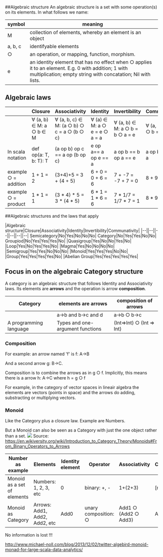 ##Algebraic structure
An algebraic structure is a set with some operation(s) on its elements. In what follows we name:

|symbol|meaning|
|--|--|
|M|collection of elements, whereby an element is an object|
|a, b, c| identifyable elements|
|○|an operation, or mapping, function, morphism.|
|e|an identity element that has no effect when ○ applies it to an element. E.g. 0 with addition; 1 with multiplication; empty string with concatation; Nil with lists.|

## Algebraic laws

| |Closure|Associativity|Identity|Invertibility|Communativity|
|-|---|---|---|---|---|
||∀ (a, b) ∈ M: a ○ b ∈ M|∀ (a, b, c) ∈ M:  (a ○ b) ○ c = a ○ (b ○ c)|∀ (a) ∈ M: a ○ e = e ○ a = a|∀ (a, b) ∈ M: a ○ b = b ○ a = e|∀ (a, b) ∈ M: a ○ b = b ○ a|
|In scala notation|def op(a: T, b: T): T|(a op b) op c == a op (b op c)|e op a== a op e == a|a op b == b op a == e |a op b == b op a|
|example ○ = addition| 1 + 1 = 2|(3+4)+5 = 3 + (4 + 5)| 6 + 0 = 0 + 6 = 6|7 + -7 = -7 + 7 = 0|8 + 9 = 9 + 8|
|example ○ = product| 1 * 1 = 1|(3 * 4) * 5 = 3 * (4 * 5)| 6 * 1 = 1 * 6 = 6|7 * 1/7 = 1/7 * 7 = 1|8 * 9 = 9 * 8|


##Algebraic structures and the laws that apply

|Algebraic structure|Closure|Associativity|Identity|Invertibility|Communativity|
|--||--||--||--||--||--|
Semicategory|No|Yes|No|No|No|
Category|No|Yes|Yes|No|No|
Groupiod|No|Yes|Yes|Yes|No|
|Quasigroup|Yes|No|No|Yes|No|
|Loop|Yes|No|Yes|Yes|No|
|Magma|Yes|No|No|No|No|
|Semigroup|Yes|Yes|No|No|No|
|Monoid|Yes|Yes|Yes|No|No|
|Group|Yes|Yes|Yes|Yes|No|
|Abelian Group|Yes|Yes|Yes|Yes|Yes|


## Focus in on the algebraic Category structure
A category is an algebraic structure that follows Identity and Associativity laws. Its elements are **arrows** and the operation is arrow **composition**.

|Category|elements are arrows|composition of arrows|
|--|--|--|
| |a->b and b->c and d|a->b ○ b->c|
|A programming language|Types and one-argument functions|(Int=>Int) ○ (Int => Int)|


### Composition
For example: an arrow named 'f' is f: A->B

And a second arrow g: B->C.

Composition is to combine the arrows as in g ○ f. Implicitly, this means there is a arrow h: A->C where h = g ○ f

For example, in the category of vector spaces in lineair algebra the elements are vectors (points in space) and the arrows do adding, substracting or multiplying vectors.

### Monoid
Like the Category plus a closure law. Example are Numbers.

But a Monoid can also be seen as a Category with just the one object rather than a set.
![](/home/lwo/scala/notation/assets/images/Elements_as_functions.svg) 
Source: https://en.wikiversity.org/wiki/Introduction_to_Category_Theory/Monoids#From_Binary_Operators_to_Arrows

|Number as example|Elements|Identity element|Operator|Associativity|Closure|
|--|--|--|--|--|--|
| Monoid as a set of elements|Numbers: 1, 2, 3, etc|0|binary: +, -|1+(2+3)|[n]|
| Monoid as Category|Arrows: Add1, Add2, Add2, etc |Add0|unary composition: ○|Add1 ○ (Add2 ○ Add3)|Add[n]

No information is lost !!!

http://www.michael-noll.com/blog/2013/12/02/twitter-algebird-monoid-monad-for-large-scala-data-analytics/
